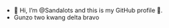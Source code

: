 - 👋 Hi, I’m @Sandalots and this is my GitHub profile 🥇.
- Gunzo two kwang delta bravo

<!---
Sandalots/Sandalots is a ✨ special ✨ repository because its `README.md` (this file) appears on your GitHub profile.
You can click the Preview link to take a look at your changes.
--->
